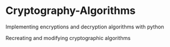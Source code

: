 # Cryptography-Algorithms
Implementing encryptions and decryption algorithms with python

Recreating and modifying cryptographic algorithms
